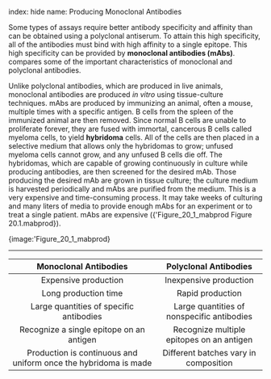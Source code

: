 index: hide
name: Producing Monoclonal Antibodies

Some types of assays require better antibody specificity and affinity than can be obtained using a polyclonal antiserum. To attain this high specificity, all of the antibodies must bind with high affinity to a single epitope. This high specificity can be provided by  **monoclonal antibodies (mAbs)**.  compares some of the important characteristics of monoclonal and polyclonal antibodies.

Unlike polyclonal antibodies, which are produced in live animals, monoclonal antibodies are produced  *in vitro* using tissue-culture techniques. mAbs are produced by immunizing an animal, often a mouse, multiple times with a specific antigen. B cells from the spleen of the immunized animal are then removed. Since normal B cells are unable to proliferate forever, they are fused with immortal, cancerous B cells called myeloma cells, to yield  **hybridoma** cells. All of the cells are then placed in a selective medium that allows only the hybridomas to grow; unfused myeloma cells cannot grow, and any unfused B cells die off. The hybridomas, which are capable of growing continuously in culture while producing antibodies, are then screened for the desired mAb. Those producing the desired mAb are grown in tissue culture; the culture medium is harvested periodically and mAbs are purified from the medium. This is a very expensive and time-consuming process. It may take weeks of culturing and many liters of media to provide enough mAbs for an experiment or to treat a single patient. mAbs are expensive ({'Figure_20_1_mabprod Figure 20.1.mabprod}).


{image:'Figure_20_1_mabprod}
        


****

| Monoclonal Antibodies | Polyclonal Antibodies |
|:-:|:-:|
| Expensive production | Inexpensive production |
| Long production time | Rapid production |
| Large quantities of specific antibodies | Large quantities of nonspecific antibodies |
| Recognize a single epitope on an antigen | Recognize multiple epitopes on an antigen |
| Production is continuous and uniform once the hybridoma is made | Different batches vary in composition |
    
